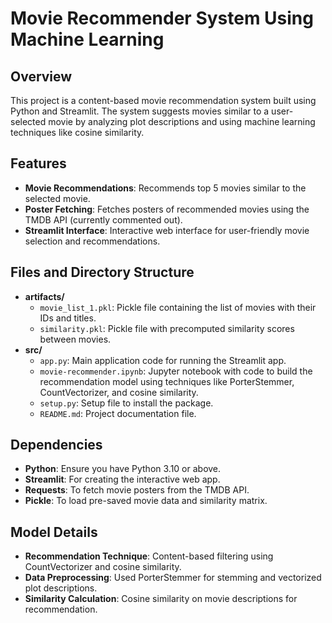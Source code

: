 # Movie Recommender System Using Machine Learning

## Overview
This project is a content-based movie recommendation system built using Python and Streamlit. The system suggests movies similar to a user-selected movie by analyzing plot descriptions and using machine learning techniques like cosine similarity.

## Features
- **Movie Recommendations**: Recommends top 5 movies similar to the selected movie.
- **Poster Fetching**: Fetches posters of recommended movies using the TMDB API (currently commented out).
- **Streamlit Interface**: Interactive web interface for user-friendly movie selection and recommendations.

## Files and Directory Structure
- **artifacts/**
  - `movie_list_1.pkl`: Pickle file containing the list of movies with their IDs and titles.
  - `similarity.pkl`: Pickle file with precomputed similarity scores between movies.
- **src/**
  - `app.py`: Main application code for running the Streamlit app.
  - `movie-recommender.ipynb`: Jupyter notebook with code to build the recommendation model using techniques like PorterStemmer, CountVectorizer, and cosine similarity.
  - `setup.py`: Setup file to install the package.
  - `README.md`: Project documentation file.

## Dependencies
- **Python**: Ensure you have Python 3.10 or above.
- **Streamlit**: For creating the interactive web app.
- **Requests**: To fetch movie posters from the TMDB API.
- **Pickle**: To load pre-saved movie data and similarity matrix.

## Model Details
- **Recommendation Technique**: Content-based filtering using CountVectorizer and cosine similarity.
- **Data Preprocessing**: Used PorterStemmer for stemming and vectorized plot descriptions.
- **Similarity Calculation**: Cosine similarity on movie descriptions for recommendation.
